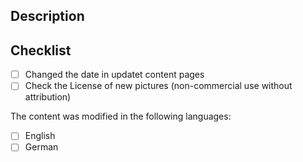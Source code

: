 ## Description

<!-- Add a short description here / Eine kurze Beschreibung hier einfügen -->

## Checklist
<!-- Check fields with: [x] / Abhaken von Punkten: [x] -->

- [ ] Changed the date in updatet content pages <!-- Auf Inhaltsseiten wurde das Bearbeitungsdatum angepasst -->
- [ ] Check the License of new pictures (non-commercial use without attribution) <!-- Die Lizenz neuer Bilder geprüft (nicht-kommerzielle Nutzung ohne Namensnennung) -->

The content was modified in the following languages: <!-- Der Inhalt wurde für die folgenden Sprachen angepasst -->
- [ ] English
- [ ] German
